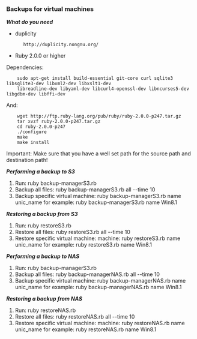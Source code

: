 ### Backups for virtual machines

***What do you need***

* duplicity
   
         http://duplicity.nongnu.org/
      
* Ruby 2.0.0 or higher

 Dependencies:
      
        sudo apt-get install build-essential git-core curl sqlite3 libsqlite3-dev libxml2-dev libxslt1-dev 
        libreadline-dev libyaml-dev libcurl4-openssl-dev libncurses5-dev libgdbm-dev libffi-dev
      
 And:
 
        wget http://ftp.ruby-lang.org/pub/ruby/ruby-2.0.0-p247.tar.gz
        tar xvzf ruby-2.0.0-p247.tar.gz
        cd ruby-2.0.0-p247
        ./configure
        make
        make install
        
Important:  Make sure that you have a well set path for the source path and destination path!      
     

***Performing a backup to S3***

1. Run: ruby backup-managerS3.rb
2. Backup all files: ruby backup-managerS3.rb all --time 10
3. Backup specific virtual machine: ruby backup-managerS3.rb name unic_name for example: ruby backup-managerS3.rb name Win8.1

***Restoring a backup from S3***

1. Run: ruby restoreS3.rb
2. Restore all files: ruby restoreS3.rb all --time 10
3. Restore specific virtual machine: machine: ruby restoreS3.rb name unic_name for example: ruby restoreS3.rb name Win8.1
 
***Performing a backup to NAS***

1. Run: ruby backup-managerS3.rb
2. Backup all files: ruby backup-managerNAS.rb all --time 10
3. Backup specific virtual machine: ruby backup-managerNAS.rb name unic_name for example: ruby backup-managerNAS.rb name Win8.1

***Restoring a backup from NAS***

1. Run: ruby restoreNAS.rb
2. Restore all files: ruby restoreNAS.rb all --time 10
3. Restore specific virtual machine: machine: ruby restoreNAS.rb name unic_name for example: ruby restoreNAS.rb name Win8.1



